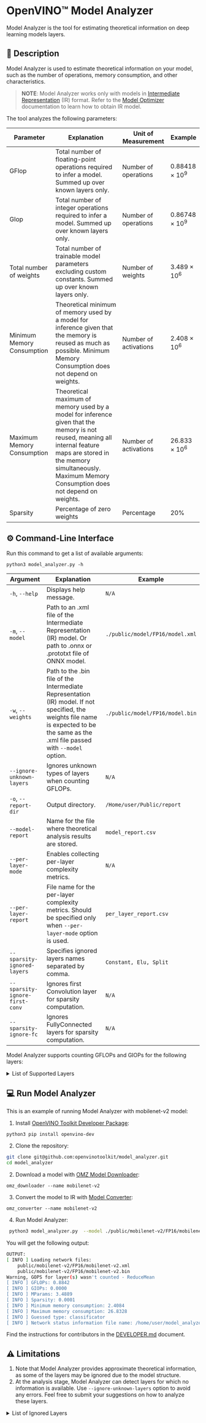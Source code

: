 # OpenVINO™ Model Analyzer

Model Analyzer is the tool for estimating theoretical information on deep learning models layers.


## 📝 Description

Model Analyzer is used to estimate theoretical information on your model, such as the number of operations, memory consumption, and other characteristics. 

> **NOTE**: Model Analyzer works only with models in [Intermediate Representation](https://docs.openvinotoolkit.org/latest/openvino_docs_MO_DG_IR_and_opsets.html#intermediate_representation_used_in_openvino) (IR) 
> format. Refer to the [Model Optimizer](https://docs.openvinotoolkit.org/latest/openvino_docs_MO_DG_Deep_Learning_Model_Optimizer_DevGuide.html) documentation to learn how to obtain IR model. 

The tool analyzes the following parameters:

Parameter | Explanation | Unit of Measurement| Example
---|---|---|---
GFlop | Total number of floating-point operations required to infer a model. Summed up over known layers only.| Number of operations| 0.88418 × 10<sup>9</sup>
GIop | Total number of integer operations required to infer a model. Summed up over known layers only.| Number of operations| 0.86748 × 10<sup>9</sup>
Total number of weights|Total number of trainable model parameters excluding custom constants. Summed up over known layers only.|Number of weights| 3.489 × 10<sup>6</sup>
Minimum Memory Consumption |Theoretical minimum of memory used by a model for inference given that the memory is reused as much as possible.  Minimum Memory Consumption does not depend on weights.|Number of activations|2.408 × 10<sup>6</sup>
Maximum Memory Consumption |Theoretical maximum of memory used by a model for inference given that the memory is not reused, meaning all internal feature maps are stored in the memory simultaneously. Maximum Memory Consumption does not depend on weights.|Number of activations| 26.833 × 10<sup>6</sup>
Sparsity |Percentage of zero weights| Percentage|20%


## ⚙️ Command-Line Interface

Run this command to get a list of available arguments:

```shell
python3 model_analyzer.py -h
```

Argument | Explanation |Example
---|---|---
`-h`, `--help`|Displays help message.|`N/A`|
`-m`, `--model`|Path to an .xml file of the Intermediate Representation (IR) model. Or path to .onnx or .prototxt file of ONNX model.|`./public/model/FP16/model.xml`|
`-w`, `--weights`|Path to the .bin file of the Intermediate Representation (IR) model. If not specified, the weights file name is expected to be the same as the .xml file passed with `--model` option.|`./public/model/FP16/model.bin`|
`--ignore-unknown-layers` | Ignores unknown types of layers when counting GFLOPs.|`N/A`|
`-o`, `--report-dir`|Output directory.|`/Home/user/Public/report`|
`--model-report`|Name for the file where theoretical analysis results are stored.|`model_report.csv`|
`--per-layer-mode`| Enables collecting per-layer complexity metrics.|`N/A`|
`--per-layer-report`| File name for the per-layer complexity metrics. Should be specified only when `--per-layer-mode` option is used.|`per_layer_report.csv`|
`--sparsity-ignored-layers`| Specifies ignored layers names separated by comma.|`Constant, Elu, Split`|
`--sparsity-ignore-first-conv` | Ignores first Convolution layer for sparsity computation.|`N/A`|
`--sparsity-ignore-fc`|  Ignores FullyConnected layers for sparsity computation.|`N/A`|

Model Analyzer supports counting GFLOPs and GIOPs for the following layers:

<details>
<summary>List of Supported Layers</summary>

- Acosh - [opset7](https://docs.openvinotoolkit.org/latest/openvino_docs_ops_arithmetic_Acosh_3.html)
- Asinh - [opset7](https://docs.openvinotoolkit.org/latest/openvino_docs_ops_arithmetic_Asinh_3.html)
- Atanh - [opset7](https://docs.openvinotoolkit.org/latest/openvino_docs_ops_arithmetic_Atanh_3.html)
- Add - [opset7](https://docs.openvinotoolkit.org/latest/openvino_docs_ops_arithmetic_Add_1.html)
- ArgMax
- AvgPool - [opset7](https://docs.openvinotoolkit.org/latest/openvino_docs_ops_pooling_AvgPool_1.html)
- BatchNormalization
- BinaryConvolution - [opset7](https://docs.openvinotoolkit.org/latest/openvino_docs_ops_convolution_BinaryConvolution_1.html)
- Clamp - [opset7](https://docs.openvinotoolkit.org/latest/openvino_docs_ops_activation_Clamp_1.html)
- Concat - [opset7](https://docs.openvinotoolkit.org/latest/openvino_docs_ops_movement_Concat_1.html)
- Const - [opset7](https://docs.openvinotoolkit.org/latest/openvino_docs_ops_infrastructure_Constant_1.html)
- Constant - [opset7](https://docs.openvinotoolkit.org/latest/openvino_docs_ops_infrastructure_Constant_1.html)
- Convolution - [opset7](https://docs.openvinotoolkit.org/latest/openvino_docs_ops_convolution_Convolution_1.html)
- ConvolutionBackPropData - [opset7](https://docs.openvinotoolkit.org/latest/openvino_docs_ops_convolution_ConvolutionBackpropData_1.html)
- Crop
- Deconvolution - [opset7](https://docs.openvinotoolkit.org/latest/openvino_docs_ops_convolution_ConvolutionBackpropData_1.html)
- DeformableConvolution - [opset7](https://docs.openvinotoolkit.org/latest/openvino_docs_ops_convolution_DeformableConvolution_1.html)
- Divide - [opset7](https://docs.openvinotoolkit.org/latest/openvino_docs_ops_arithmetic_Divide_1.html)
- Eltwise
- Elu - [opset7](https://docs.openvinotoolkit.org/latest/openvino_docs_ops_activation_Elu_1.html)
- Exp- [opset7](https://docs.openvinotoolkit.org/latest/openvino_docs_ops_activation_Exp_1.html)
- FullyConnected
- GEMM - [opset7](https://docs.openvinotoolkit.org/latest/openvino_docs_ops_matrix_MatMul_1.html)
- GRN - [opset7](https://docs.openvinotoolkit.org/latest/openvino_docs_ops_normalization_GRN_1.html)
- Gather - [opset7](https://docs.openvinotoolkit.org/latest/openvino_docs_ops_movement_Gather_7.html)
- GatherND - [opset7](https://docs.openvinotoolkit.org/latest/openvino_docs_ops_movement_GatherND_5.html)
- Greater - [opset7](https://docs.openvinotoolkit.org/latest/openvino_docs_ops_comparison_Greater_1.html)
- GreaterEqual - [opset7](https://docs.openvinotoolkit.org/latest/openvino_docs_ops_comparison_GreaterEqual_1.html)
- GroupConvolution - [opset7](https://docs.openvinotoolkit.org/latest/openvino_docs_ops_convolution_GroupConvolution_1.html)
- GroupConvolutionBackpropData - [opset7](https://docs.openvinotoolkit.org/latest/openvino_docs_ops_convolution_GroupConvolutionBackpropData_1.html)
- HSigmoid - [opset7](https://docs.openvinotoolkit.org/latest/openvino_docs_ops_activation_HSigmoid_5.html)
- HSwish - [opset7](https://docs.openvinotoolkit.org/latest/openvino_docs_ops_activation_HSwish_4.html)
- Input [opset7](https://docs.openvinotoolkit.org/latest/openvino_docs_ops_infrastructure_Parameter_1.html)
- Interp - [opset7](https://docs.openvinotoolkit.org/latest/openvino_docs_ops_image_Interpolate_4.html)
- Less - [opset7](https://docs.openvinotoolkit.org/latest/openvino_docs_ops_comparison_Less_1.html)
- LessEqual - [opset7](https://docs.openvinotoolkit.org/latest/openvino_docs_ops_comparison_LessEqual_1.html)
- Log - [opset7](https://docs.openvinotoolkit.org/latest/openvino_docs_ops_arithmetic_Log_1.html)
- MVN - [opset7](https://docs.openvinotoolkit.org/latest/openvino_docs_ops_normalization_MVN_6.html)
- MatMul - [opset7](https://docs.openvinotoolkit.org/latest/openvino_docs_ops_matrix_MatMul_1.html)
- MaxPool - [opset7](https://docs.openvinotoolkit.org/latest/openvino_docs_ops_pooling_MaxPool_1.html)
- Mish - [opset7](https://docs.openvinotoolkit.org/latest/openvino_docs_ops_activation_Mish_4.html)
- Multiply - [opset7](https://docs.openvinotoolkit.org/latest/openvino_docs_ops_arithmetic_Multiply_1.html)
- Norm 
- Normalize  - [opset7](https://docs.openvinotoolkit.org/latest/openvino_docs_ops_normalization_NormalizeL2_1.html)
- NormalizeL2 - [opset7](https://docs.openvinotoolkit.org/latest/openvino_docs_ops_normalization_NormalizeL2_1.html)
- OneHot - [opset7](https://docs.openvinotoolkit.org/latest/openvino_docs_ops_sequence_OneHot_1.html)
- Output - [opset7](https://docs.openvinotoolkit.org/latest/openvino_docs_ops_infrastructure_Result_1.html)
- PReLU - [opset7](https://docs.openvinotoolkit.org/latest/openvino_docs_ops_activation_PReLU_1.html)
- PSROIPooling - [opset7](https://docs.openvinotoolkit.org/latest/openvino_docs_ops_detection_PSROIPooling_1.html)
- Pad - [opset7](https://docs.openvinotoolkit.org/latest/openvino_docs_ops_movement_Pad_1.html)
- Parameter - [opset7](https://docs.openvinotoolkit.org/latest/openvino_docs_ops_infrastructure_Parameter_1.html)
- Permute 
- Pooling - [opset7](https://docs.openvinotoolkit.org/latest/openvino_docs_ops_pooling_MaxPool_1.html)
- Power - [opset7](https://docs.openvinotoolkit.org/latest/openvino_docs_ops_arithmetic_Power_1.html)
- Priorbox - [opset7](https://docs.openvinotoolkit.org/latest/openvino_docs_ops_detection_PriorBox_1.html)
- PriorboxClustered - [opset7](https://docs.openvinotoolkit.org/latest/openvino_docs_ops_detection_PriorBoxClustered_1.html)
- Proposal - [opset7](https://docs.openvinotoolkit.org/latest/openvino_docs_ops_detection_Proposal_4.html)
- ROIPooling - [opset7](https://docs.openvinotoolkit.org/latest/openvino_docs_ops_detection_ROIPooling_1.html)
- Range - [opset7](https://docs.openvinotoolkit.org/latest/openvino_docs_ops_generation_Range_4.html)
- ReLu - [opset7](https://docs.openvinotoolkit.org/latest/openvino_docs_ops_activation_ReLU_1.html)
- ReduceL1 - [opset7](https://docs.openvinotoolkit.org/latest/openvino_docs_ops_reduction_ReduceL1_4.html)
- ReduceL2 - [opset7](https://docs.openvinotoolkit.org/latest/openvino_docs_ops_reduction_ReduceL2_4.html)
- ReduceMin - [opset7](https://docs.openvinotoolkit.org/latest/openvino_docs_ops_reduction_ReduceMin_1.html)
- Reshape - [opset7](https://docs.openvinotoolkit.org/latest/openvino_docs_ops_shape_Reshape_1.html)
- Result - [opset7](https://docs.openvinotoolkit.org/latest/openvino_docs_ops_infrastructure_Result_1.html)
- ReverseSequence - [opset7](https://docs.openvinotoolkit.org/latest/openvino_docs_ops_movement_ReverseSequence_1.html)
- ScaleShift 
- ScatterNDUpdate - [opset7](https://docs.openvinotoolkit.org/latest/openvino_docs_ops_movement_ScatterNDUpdate_3.html)
- Select - [opset7](https://docs.openvinotoolkit.org/latest/openvino_docs_ops_condition_Select_1.html)
- Sigmoid - [opset7](https://docs.openvinotoolkit.org/latest/openvino_docs_ops_activation_Sigmoid_1.html)
- Softmax - [opset7](https://docs.openvinotoolkit.org/latest/openvino_docs_ops_activation_SoftMax_1.html)
- SoftPlus - [opset7](https://docs.openvinotoolkit.org/latest/openvino_docs_ops_activation_SoftPlus_4.html)
- SparseToDense 
- Split - [opset7](https://docs.openvinotoolkit.org/latest/openvino_docs_ops_movement_Split_1.html)
- Squeeze - [opset7](https://docs.openvinotoolkit.org/latest/openvino_docs_ops_shape_Squeeze_1.html)
- StridedSlice - [opset7](https://docs.openvinotoolkit.org/latest/openvino_docs_ops_movement_StridedSlice_1.html)
- Subtract - [opset7](https://docs.openvinotoolkit.org/latest/openvino_docs_ops_arithmetic_Subtract_1.html)
- Swish - [opset7](https://docs.openvinotoolkit.org/latest/openvino_docs_ops_activation_Swish_4.html)
- Tanh - [opset7](https://docs.openvinotoolkit.org/latest/openvino_docs_ops_arithmetic_Tanh_1.html)
- Tile - [opset7](https://docs.openvinotoolkit.org/latest/openvino_docs_ops_movement_Tile_1.html)
- Unsqueeze - [opset7](https://docs.openvinotoolkit.org/latest/openvino_docs_ops_shape_Unsqueeze_1.html)
</details>

## 💻 Run Model Analyzer

This is an example of running Model Analyzer with mobilenet-v2 model: 

1. Install [OpenVINO Toolkit Developer Package](https://pypi.org/project/openvino-dev/):
```shell
python3 pip install openvino-dev
```

2. Clone the repository:
```sh
git clone git@github.com:openvinotoolkit/model_analyzer.git
cd model_analyzer
```

2. Download a model with [OMZ Model Downloader](https://docs.openvinotoolkit.org/latest/omz_tools_downloader.html):
```shell
omz_downloader --name mobilenet-v2
```

3. Convert the model to IR with [Model Converter](https://docs.openvinotoolkit.org/latest/omz_tools_downloader.html#model_converter_usage):
```shell
omz_converter --name mobilenet-v2 
```

4. Run Model Analyzer:
```sh
 python3 model_analyzer.py  --model ./public/mobilenet-v2/FP16/mobilenet-v2.xml --ignore-unknown-layers
```
You will get the following output: 
```sh
OUTPUT:
[ INFO ] Loading network files:
	public/mobilenet-v2/FP16/mobilenet-v2.xml
	public/mobilenet-v2/FP16/mobilenet-v2.bin
Warning, GOPS for layer(s) wasn't counted - ReduceMean
[ INFO ] GFLOPs: 0.8842
[ INFO ] GIOPs: 0.0000
[ INFO ] MParams: 3.4889
[ INFO ] Sparsity: 0.0001
[ INFO ] Minimum memory consumption: 2.4084
[ INFO ] Maximum memory consumption: 26.8328
[ INFO ] Guessed type: classificator
[ INFO ] Network status information file name: /home/user/model_analyzer/model_report.csv
```

Find the instructions for contributors in the [DEVELOPER.md](https://github.com/openvinotoolkit/model_analyzer/blob/master/DEVELOPER.md) document.

## ⚠️ Limitations

1. Note that Model Analyzer provides approximate theoretical information, as some of the layers may be ignored due to the model structure.
2. At the analysis stage, Model Analyzer can detect layers for which no information is available. Use `--ignore-unknown-layers` option to avoid any errors. Feel free to submit your suggestions on how to analyze these layers. 

<details>
<summary>List of Ignored Layers</summary>

- Abs - [opset7](https://docs.openvinotoolkit.org/latest/openvino_docs_ops_arithmetic_Abs_1.html)
- BatchToSpace - [opset7](https://docs.openvinotoolkit.org/latest/openvino_docs_ops_movement_BatchToSpace_2.html)
- Broadcast - [opset7](https://docs.openvinotoolkit.org/latest/openvino_docs_ops_movement_Broadcast_3.html)
- Bucketize - [opset7](https://docs.openvinotoolkit.org/latest/openvino_docs_ops_condition_Bucketize_3.html)
- Convert - [opset7](https://docs.openvinotoolkit.org/latest/openvino_docs_ops_type_Convert_1.html)
- CtcGreedyDecoder - [opset7](https://docs.openvinotoolkit.org/latest/openvino_docs_ops_sequence_CTCGreedyDecoder_1.html)
- DetectionOutput - [opset7](https://docs.openvinotoolkit.org/latest/openvino_docs_ops_detection_DetectionOutput_1.html)
- Erf - [opset7](https://docs.openvinotoolkit.org/latest/openvino_docs_ops_arithmetic_Erf_1.html)
- ExperimentalDetectronDetectionOutput - [opset7](https://docs.openvinotoolkit.org/latest/openvino_docs_ops_detection_ExperimentalDetectronDetectionOutput_6.html)
- ExperimentalDetectronGenerateProposalsSingleImage - [opset7](https://docs.openvinotoolkit.org/latest/openvino_docs_ops_detection_ExperimentalDetectronGenerateProposalsSingleImage_6.html)
- ExperimentalDetectronPriorGridGenerator - [opset7](https://docs.openvinotoolkit.org/latest/openvino_docs_ops_detection_ExperimentalDetectronPriorGridGenerator_6.html)
- ExperimentalDetectronRoiFeatureExtractor - [opset7](https://docs.openvinotoolkit.org/latest/openvino_docs_ops_detection_ExperimentalDetectronROIFeatureExtractor_6.html)
- ExperimentalDetectronTopkRois - [opset7](https://docs.openvinotoolkit.org/latest/openvino_docs_ops_sort_ExperimentalDetectronTopKROIs_6.html)
- ExperimentalSparseWeightedSum 
- FakeQuantize - [opset7](https://docs.openvinotoolkit.org/latest/openvino_docs_ops_quantization_FakeQuantize_1.html)
- Flatten 
- GatherTree - [opset7](https://docs.openvinotoolkit.org/latest/openvino_docs_ops_movement_GatherTree_1.html)
- NonMaxSuppression - [opset7](https://docs.openvinotoolkit.org/latest/openvino_docs_ops_sort_NonMaxSuppression_5.html)
- PredictionHeatMap 
- ReSample 
- RegionYolo - [opset7](https://docs.openvinotoolkit.org/latest/openvino_docs_ops_detection_RegionYolo_1.html)
- ReorgYolo - [opset7](https://docs.openvinotoolkit.org/latest/openvino_docs_ops_detection_ReorgYolo_1.html)
- Slice - [opset7](https://docs.openvinotoolkit.org/latest/openvino_docs_ops_movement_StridedSlice_1.html)
- SpaceToBatch - [opset7](https://docs.openvinotoolkit.org/latest/openvino_docs_ops_movement_SpaceToBatch_2.html)
- SpatialTransformer 
- TensorIterator - [opset7](https://docs.openvinotoolkit.org/latest/openvino_docs_ops_infrastructure_TensorIterator_1.html)
- TopK - [opset7](https://docs.openvinotoolkit.org/latest/openvino_docs_ops_sort_TopK_3.html)
- Transpose - [opset7](https://docs.openvinotoolkit.org/latest/openvino_docs_ops_movement_Transpose_1.html)
- VariadicSplit - [opset7](https://docs.openvinotoolkit.org/latest/openvino_docs_ops_movement_VariadicSplit_1.html)
</details>
